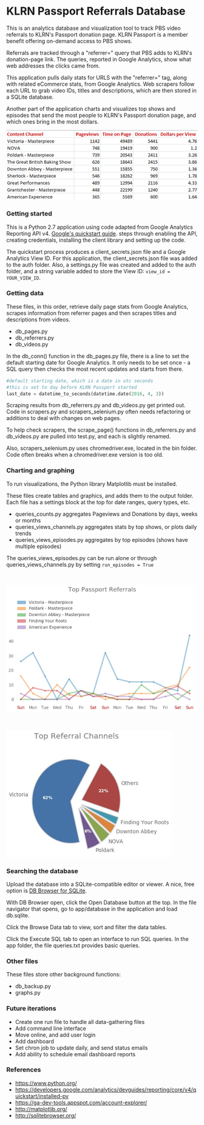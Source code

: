 # KLRN Passport Referrals Database 

This is an analytics database and visualization tool to track PBS video referrals to KLRN's Passport donation page. KLRN Passport is a member benefit offering on-demand access to PBS shows.

Referrals are tracked through a "referrer=" query that PBS adds to KLRN's donation-page link. The queries, reported in Google Analytics, show what web addresses the clicks came from.

This application pulls daily stats for URLS with the "referrer=" tag, along with related eCommerce stats, from Google Analytics. Web scrapers follow each URL to grab video IDs, titles and descriptions, which are then stored in a SQLite database.

Another part of the application charts and visualizes top shows and episodes that send the most people to KLRN's Passport donation page, and which ones bring in the most dollars.

![Top Shows and Donations](images/top_shows_donations.png) 

### Getting started

This is a Python 2.7 application using code adapted from Google Analytics Reporting API v4. [Google's quickstart guide](https://developers.google.com/analytics/devguides/reporting/core/v4/quickstart/installed-py). steps through enabling the API, creating credentials, installing the client library and setting up the code.

The quickstart process produces a client_secrets.json file and a Google Analytics View ID. For this application, the client_secrets.json file was added to the auth folder. Also, a settings.py file was created and added to the auth folder, and a string variable added to store the View ID: `view_id = YOUR_VIEW_ID`. 

### Getting data  

These files, in this order, retrieve daily page stats from Google Analytics, scrapes information from referrer pages and then scrapes titles and descriptions from videos. 

- db_pages.py
- db_referrers.py
- db_videos.py

In the db_conn() function in the db_pages.py file, there is a line to set the default starting date for Google Analytics. It only needs to be set once - a SQL query then checks the most recent updates and starts from there.

```python
#default starting date, which is a date in utc seconds
#this is set to day before KLRN Passport started
last_date = datetime_to_seconds(datetime.date(2016, 4, 3))  
```

Scraping results from db_referrers.py and db_videos.py get printed out. Code in scrapers.py and scrapers_selenium.py often needs refactoring or additions to deal with changes on web pages. 

To help check scrapers, the scrape_page() functions in db_referrers.py and db_videos.py are pulled into test.py, and each is slightly renamed.

Also, scrapers_selenium.py uses chromedriver.exe, located in the bin folder. Code often breaks when a chromedriver.exe version is too old.

### Charting and graphing  

To run visualizations, the Python library Matplotlib must be installed.

These files create tables and graphics, and adds them to the output folder. Each file has a settings block at the top for date ranges, query types, etc.   

- queries_counts.py aggregates Pageviews and Donations by days, weeks or months  
- queries_views_channels.py aggregates stats by top shows, or plots daily trends  
- queries_views_episodes.py aggregates by top episodes (shows have multiple episodes)

The queries_views_episodes.py can be run alone or through queries_views_channels.py by setting `run_episodes = True`

<br>

![](images/trending_stats.jpg)

<br>

![](images/stats.jpg)

### Searching the database

Upload the database into a SQLite-compatible editor or viewer. A nice, free option is [DB Browser for SQLite](http://sqlitebrowser.org/). 

With DB Browser open, click the Open Database button at the top. In the file navigator that opens, go to app/database in the application and load db.sqlite.

Click the Browse Data tab to view, sort and filter the data tables. 

Click the Execute SQL tab to open an interface to run SQL queries. In the app folder, the file queries.txt provides basic queries.

### Other files

These files store other background functions:

- db_backup.py
- graphs.py

### Future iterations

- Create one run file to handle all data-gathering files
- Add command line interface
- Move online, and add user login 
- Add dashboard  
- Set chron job to update daily, and send status emails
- Add ability to schedule email dashboard reports

### References

- https://www.python.org/
- https://developers.google.com/analytics/devguides/reporting/core/v4/quickstart/installed-py
- https://ga-dev-tools.appspot.com/account-explorer/
- http://matplotlib.org/
- http://sqlitebrowser.org/